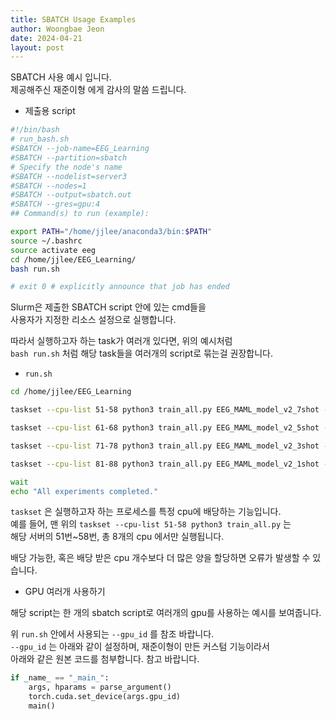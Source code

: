 ```yaml
---
title: SBATCH Usage Examples
author: Woongbae Jeon
date: 2024-04-21
layout: post
---
```


SBATCH 사용 예시 입니다.  
제공해주신 재준이형 에게 감사의 말씀 드립니다.

- 제출용 script

```bash
#!/bin/bash
# run_bash.sh
#SBATCH --job-name=EEG_Learning
#SBATCH --partition=sbatch
# Specify the node's name
#SBATCH --nodelist=server3
#SBATCH --nodes=1
#SBATCH --output=sbatch.out
#SBATCH --gres=gpu:4
## Command(s) to run (example):

export PATH="/home/jjlee/anaconda3/bin:$PATH"
source ~/.bashrc
source activate eeg
cd /home/jjlee/EEG_Learning/
bash run.sh

# exit 0 # explicitly announce that job has ended
```

Slurm은 제출한 SBATCH script 안에 있는 cmd들을  
사용자가 지정한 리소스 설정으로 실행합니다.  

따라서 실행하고자 하는 task가 여러개 있다면, 위의 예시처럼  
`bash run.sh` 처럼 해당 task들을 여러개의 script로 묶는걸 권장합니다.

- `run.sh`

```bash
cd /home/jjlee/EEG_Learning

taskset --cpu-list 51-58 python3 train_all.py EEG_MAML_model_v2_7shot --dataset EEG --data_dir /data/jjlee_datasets/EEG_datasets/ --steps 1000 --lr 5e-4 --optimizer adamw --gpu_id 0 --spt 7 --qry 15 --batch_size 10 --update_steps 3 --update_steps_test 6 --update_lr 1e-3 --try_n_times 2 --is_maml &

taskset --cpu-list 61-68 python3 train_all.py EEG_MAML_model_v2_5shot --dataset EEG --data_dir /data/jjlee_datasets/EEG_datasets/ --steps 1000 --lr 5e-4 --optimizer adamw --gpu_id 1 --spt 5 --qry 15 --batch_size 10 --update_steps 3 --update_steps_test 6 --update_lr 1e-3 --try_n_times 2 --is_maml &

taskset --cpu-list 71-78 python3 train_all.py EEG_MAML_model_v2_3shot --dataset EEG --data_dir /data/jjlee_datasets/EEG_datasets/ --steps 1000 --lr 5e-4 --optimizer adamw --gpu_id 2 --spt 3 --qry 15 --batch_size 10 --update_steps 3 --update_steps_test 6 --update_lr 1e-3 --try_n_times 2 --is_maml &

taskset --cpu-list 81-88 python3 train_all.py EEG_MAML_model_v2_1shot --dataset EEG --data_dir /data/jjlee_datasets/EEG_datasets/ --steps 1000 --lr 5e-4 --optimizer adamw --gpu_id 3 --spt 1 --qry 15 --batch_size 10 --update_steps 3 --update_steps_test 6 --update_lr 1e-3 --try_n_times 2 --is_maml &

wait
echo "All experiments completed."
```

`taskset` 은 실행하고자 하는 프로세스를 특정 cpu에 배당하는 기능입니다.  
예를 들어, 맨 위의 `taskset --cpu-list 51-58 python3 train_all.py` 는  
해당 서버의 51번~58번, 총 8개의 cpu 에서만 실행됩니다.

배당 가능한, 혹은 배당 받은 cpu 개수보다 더 많은 양을 할당하면 오류가 발생할 수 있습니다.

- GPU 여러개 사용하기

해당 script는 한 개의 sbatch script로 여러개의 gpu를 사용하는 예시를 보여줍니다.

위 `run.sh` 안에서 사용되는 `--gpu_id` 를 참조 바랍니다.  
`--gpu_id` 는 아래와 같이 설정하며, 재준이형이 만든 커스텀 기능이라서  
아래와 같은 원본 코드를 첨부합니다. 참고 바랍니다.

```python
if _name_ == "_main_":
    args, hparams = parse_argument()
    torch.cuda.set_device(args.gpu_id)
    main()
```